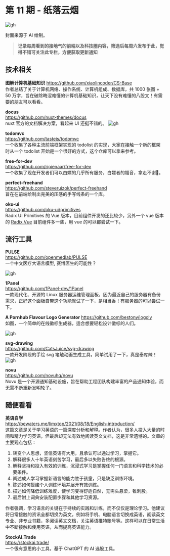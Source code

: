 # 第 11 期 - 纸落云烟
![gh](https://cdn.jsdelivr.net/gh/BarryYangi/ObsStaticData@main/obsidian/1689995206000priuwj.png)

封面来源于 AI 绘制。

>**记录每周看到的接地气的前端以及科技圈内容，筛选后每周六发布于此，觉得不错可关注此专栏，方便获取更新通知**

## 技术相关
**图解计算机基础知识**
https://github.com/xiaolincoder/CS-Base \
作者总结了关于计算机网络、操作系统、计算机组成、数据库，共 1000 张图 + 50 万字，旨在破除晦涩难懂的计算机基础知识，让天下没有难懂的八股文！有需要的朋友可以看看。

**docus** \
https://github.com/nuxt-themes/docus \
nuxt 官方的文档解决方案，看起来 UI 还挺不错的。
![gh](https://cdn.jsdelivr.net/gh/BarryYangi/ObsStaticData@main/obsidian/1689996343000odlw2p.png)


**todomvc** \
https://github.com/tastejs/todomvc \
一个收集了各种主流前端框架实现的 todolist 的实现，大家在接触一个新的框架时从一个 todolist 开始是一个很好的方式，这个仓库可以拿来参考。

**free-for-dev** \
https://github.com/ripienaar/free-for-dev \
一个收集了现在开发者们可以白嫖的几乎所有服务，白嫖者的福音，拿走不谢🫡。

**perfect-freehand** \
https://github.com/steveruizok/perfect-freehand \
旨在在前端绘制出完美的压感的手写线条的一个库。

**oku-ui** \
https://github.com/oku-ui/primitives \
Radix UI Primitives 的 Vue 版本，目前组件开发的还比较少，另外一个 vue 版本的 [Radix Vue](https://www.radix-vue.com/) 目前组件多一些，用 vue 的可以都尝试一下。
## 流行工具
**PULSE** \
https://github.com/openmedlab/PULSE \
一个中文医疗大语言模型, 赛博医生的可能性？

![gh](https://cdn.jsdelivr.net/gh/BarryYangi/ObsStaticData@main/obsidian/1689998904000hgbzth.jpg)

**1Panel** \
https://github.com/1Panel-dev/1Panel \
一款现代化、开源的 Linux 服务器运维管理面板，因为最近自己的服务器有备份需求，正好这个面板自带这个功能就试了一下，是相当香！有服务器的可以尝试一下。

**A Pornhub Flavour Logo Generator**
https://github.com/bestony/logoly \
如图，一个简单的在线徽标生成器，适合想要轻松设计徽标的人们。

![gh](https://cdn.jsdelivr.net/gh/BarryYangi/ObsStaticData@main/obsidian/16899992910001k49hk.png)


**svg-drawing** \
https://github.com/CatsJuice/svg-drawing \
一款开发阶段的手绘 svg 笔触动画生成工具，简单试用了一下，真是泰库辣！
![gh](https://cdn.jsdelivr.net/gh/BarryYangi/ObsStaticData@main/obsidian/1689999412000f0h1nu.svg)


**novu** \
https://github.com/novuhq/novu \
Novu 是一个开源通知基础设施，旨在帮助工程团队构建丰富的产品通知体验，而无需不断重新发明轮子。

## 随便看看
**英语自学** \
https://bewaters.me/limxtop/2021/08/18/English-introduction/ \
这篇文章是关于学习英语的一篇深度分析和解释。作者认为，很多人投入大量的时间和精力学习英语，但最后却无法有效地阅读英文文档，这是非常遗憾的。文章的主要观点包括：
1. 转变个人思想，坚信英语有大用，且承认可以通过学习，掌握它。
2. 解释很多人十年英语刻苦学习，最后多以失败告终的根源。
3. 解释坚持和投入有效的训练，沉浸式学习是掌握任何一门语言和科学技术的必要条件。
4. 阐述成人学习掌握新语言的能力胜于孩童，只是缺乏训练环境。
5. 陈述如何搭建个人训练环境并展开有效训练。
6. 描述如何降低训练难度，使学习变得舒适自然，无需头悬梁，锥刺股。
7. 最后附上词典安装配置步骤和其他学习资源。

作者强调，学习语言的关键在于持续的实践和训练，而不仅仅是理论学习。他建议将日常接触的资讯全都切换为英文，例如将手机、电脑语言切换成英语，阅读英文专业、非专业书籍，多阅读英文文档，关注英语推特账号等。这样可以在日常生活中不断接触和使用英语，从而提高英语能力。

**StockAI.Trade** \
https://stockai.trade/ \
一个很有意思的小工具，基于 ChatGPT 的 AI 选股工具。

